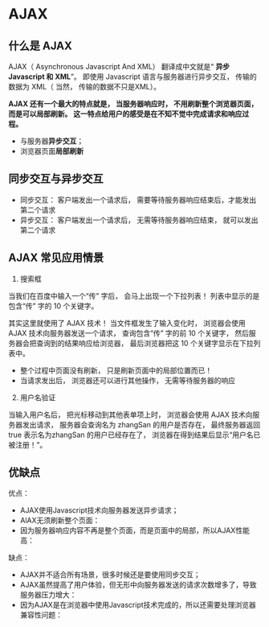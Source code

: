 # AJAX 

## 什么是 AJAX
AJAX（ Asynchronous Javascript And XML） 翻译成中文就是“ **异步 Javascript 和 XML**”。 即使用 Javascript 语言与服务器进行异步交互， 传输的数据为 XML（ 当然， 传输的数据不只是XML）。

**AJAX 还有一个最大的特点就是， 当服务器响应时， 不用刷新整个浏览器页面， 而是可以局部刷新。 这一特点给用户的感受是在不知不觉中完成请求和响应过程。**

- 与服务器**异步交互**；
- 浏览器页面**局部刷新**  

## 同步交互与异步交互

- 同步交互： 客户端发出一个请求后， 需要等待服务器响应结束后，才能发出第二个请求
- 异步交互： 客户端发出一个请求后， 无需等待服务器响应结束， 就可以发出第二个请求

## AJAX 常见应用情景  

1. 搜索框

当我们在百度中输入一个“传” 字后， 会马上出现一个下拉列表！ 列表中显示的是包含“传” 字的 10 个关键字。

其实这里就使用了 AJAX 技术！ 当文件框发生了输入变化时， 浏览器会使用 AJAX 技术向服务器发送一个请求， 查询包含“传” 字的前 10 个关键字， 然后服务器会把查询到的结果响应给浏览器， 最后浏览器把这 10 个关键字显示在下拉列表中。

- 整个过程中页面没有刷新， 只是刷新页面中的局部位置而已！
- 当请求发出后， 浏览器还可以进行其他操作， 无需等待服务器的响应  

2. 用户名验证

当输入用户名后， 把光标移动到其他表单项上时， 浏览器会使用 AJAX 技术向服务器发出请求， 服务器会查询名为 zhangSan 的用户是否存在， 最终服务器返回 true 表示名为zhangSan 的用户已经存在了， 浏览器在得到结果后显示“用户名已被注册！”。  

## 优缺点

优点：

- AJAX使用Javascript技术向服务器发送异步请求；
- AlAX无须刷新整个页面：
- 因为服务器响应内容不再是整个页面，而是页面中的局部，所以AJAX性能高：

缺点：

- AJAX并不适合所有场景，很多时候还是要使用同步交互；
- AJAX虽然提高了用户体验，但无形中向服务器发送的请求次数增多了，导致服务器压力增大：
- 因为AJAX是在浏览器中使用Javascript技术完成的，所以还需要处理浏览器兼容性问题：